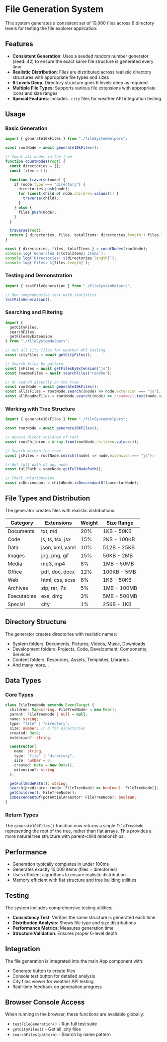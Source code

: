 # File Generation System

This system generates a consistent set of 10,000 files across 6 directory levels for testing the file explorer application.

## Features

- **Consistent Generation**: Uses a seeded random number generator (seed: 42) to ensure the exact same file structure is generated every time
- **Realistic Distribution**: Files are distributed across realistic directory structures with appropriate file types and sizes
- **6 Levels Deep**: Directory structure goes 6 levels deep as required
- **Multiple File Types**: Supports various file extensions with appropriate icons and size ranges
- **Special Features**: Includes `.city` files for weather API integration testing

## Usage

### Basic Generation

```typescript
import { generate10kFiles } from "./fileSystemHelpers";

const rootNode = await generate10kFiles();

// Count all nodes in the tree
function countNodes(root) {
  const directories = [];
  const files = [];

  function traverse(node) {
    if (node.type === "directory") {
      directories.push(node);
      for (const child of node.children.values()) {
        traverse(child);
      }
    } else {
      files.push(node);
    }
  }

  traverse(root);
  return { directories, files, totalItems: directories.length + files.length };
}

const { directories, files, totalItems } = countNodes(rootNode);
console.log(`Generated ${totalItems} items`);
console.log(`Directories: ${directories.length}`);
console.log(`Files: ${files.length}`);
```

### Testing and Demonstration

```typescript
import { testFileGeneration } from "./fileSystemHelpers";

// Run comprehensive test with statistics
testFileGeneration();
```

### Searching and Filtering

```typescript
import {
  getCityFiles,
  searchFiles,
  getFilesByExtension,
} from "./fileSystemHelpers";

// Get all city files for weather API testing
const cityFiles = await getCityFiles();

// Search files by pattern
const jsFiles = await getFilesByExtension("js");
const readmeFiles = await searchFiles("readme");

// Or search directly on the tree
const rootNode = await generate10kFiles();
const allJsFiles = rootNode.search((node) => node.extension === "js");
const allReadmeFiles = rootNode.search((node) => /readme/i.test(node.name));
```

### Working with Tree Structure

```typescript
import { generate10kFiles } from "./fileSystemHelpers";

const rootNode = await generate10kFiles();

// Access direct children of root
const rootChildren = Array.from(rootNode.children.values());

// Search within the tree
const jsFiles = rootNode.search((node) => node.extension === "js");

// Get full path of any node
const fullPath = someNode.getFullNodePath();

// Check relationships
const isDescendant = childNode.isDescendantOf(ancestorNode);
```

## File Types and Distribution

The generator creates files with realistic distributions:

| Category    | Extensions       | Weight | Size Range  |
| ----------- | ---------------- | ------ | ----------- |
| Documents   | txt, md          | 20%    | 1KB - 50KB  |
| Code        | js, ts, tsx, jsx | 15%    | 2KB - 100KB |
| Data        | json, xml, yaml  | 10%    | 512B - 25KB |
| Images      | jpg, png, gif    | 15%    | 50KB - 2MB  |
| Media       | mp3, mp4         | 8%     | 1MB - 50MB  |
| Office      | pdf, doc, docx   | 12%    | 100KB - 5MB |
| Web         | html, css, scss  | 8%     | 1KB - 50KB  |
| Archives    | zip, rar, 7z     | 5%     | 1MB - 100MB |
| Executables | exe, dmg         | 3%     | 5MB - 500MB |
| Special     | city             | 1%     | 256B - 1KB  |

## Directory Structure

The generator creates directories with realistic names:

- System folders: Documents, Pictures, Videos, Music, Downloads
- Development folders: Projects, Code, Development, Components, Services
- Content folders: Resources, Assets, Templates, Libraries
- And many more...

## Data Types

### Core Types

```typescript
class FileTreeNode extends EventTarget {
  children: Map<string, FileTreeNode> = new Map();
  parent: FileTreeNode | null = null;
  name: string;
  type: "file" | "directory";
  size: number; // 0 for directories
  created: Date;
  extension?: string;

  constructor(
    name: string,
    type: "file" | "directory",
    size: number = 0,
    created: Date = new Date(),
    extension?: string
  );

  getFullNodePath(): string;
  search(predicate: (node: FileTreeNode) => boolean): FileTreeNode[];
  getChildren(): FileTreeNode[];
  isDescendantOf(potentialAncestor: FileTreeNode): boolean;
}
```

### Return Types

The `generate10kFiles()` function now returns a single `FileTreeNode` representing the root of the tree, rather than flat arrays. This provides a more natural tree structure with parent-child relationships.

## Performance

- Generation typically completes in under 100ms
- Generates exactly 10,000 items (files + directories)
- Uses efficient algorithms to ensure realistic distribution
- Memory efficient with flat structure and tree building utilities

## Testing

The system includes comprehensive testing utilities:

- **Consistency Test**: Verifies the same structure is generated each time
- **Distribution Analysis**: Shows file type and size distributions
- **Performance Metrics**: Measures generation time
- **Structure Validation**: Ensures proper 6-level depth

## Integration

The file generation is integrated into the main App component with:

- Generate button to create files
- Console test button for detailed analysis
- City files viewer for weather API testing
- Real-time feedback on generation progress

## Browser Console Access

When running in the browser, these functions are available globally:

- `testFileGeneration()` - Run full test suite
- `getCityFiles()` - Get all .city files
- `searchFiles(pattern)` - Search by name pattern
